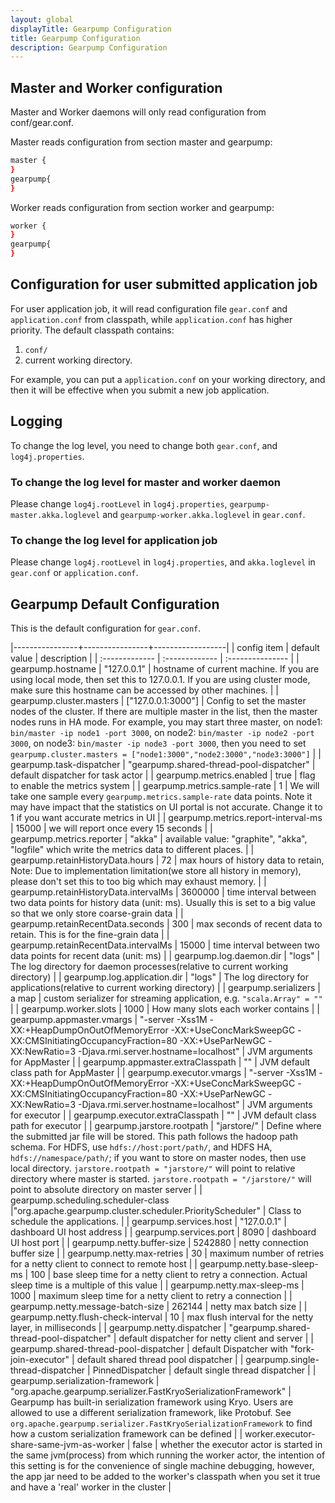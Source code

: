 ```yaml
---
layout: global
displayTitle: Gearpump Configuration
title: Gearpump Configuration
description: Gearpump Configuration
---
```


## Master and Worker configuration

Master and Worker daemons will only read configuration from conf/gear.conf.

Master reads configuration from section master and gearpump:

```bash
master {
}
gearpump{
}
```

Worker reads configuration from section worker and gearpump:

```bash
worker {
}
gearpump{
}
```

## Configuration for user submitted application job

For user application job, it will read configuration file `gear.conf` and `application.conf` from classpath, while `application.conf` has higher priority.
The default classpath contains:

1. `conf/`
2. current working directory.

For example, you can put a `application.conf` on your working directory, and then it will be effective when you submit a new job application.

## Logging

To change the log level, you need to change both `gear.conf`, and `log4j.properties`.

### To change the log level for master and worker daemon

Please change `log4j.rootLevel` in `log4j.properties`, `gearpump-master.akka.loglevel` and `gearpump-worker.akka.loglevel` in `gear.conf`.

### To change the log level for application job

Please change `log4j.rootLevel` in `log4j.properties`, and `akka.loglevel` in `gear.conf` or `application.conf`.

## Gearpump Default Configuration

This is the default configuration for `gear.conf`.

|----------------+----------------+------------------|
| config item    | default value  | description      |
| :------------- | :------------- | :--------------- |
| gearpump.hostname | "127.0.0.1" | hostname of current machine. If you are using local mode, then set this to 127.0.0.1. If you are using cluster mode, make sure this hostname can be accessed by other machines. |
| gearpump.cluster.masters | ["127.0.0.1:3000"] | Config to set the master nodes of the cluster. If there are multiple master in the list, then the master nodes runs in HA mode. For example, you may start three master, on node1: `bin/master -ip node1 -port 3000`, on node2: `bin/master -ip node2 -port 3000`, on node3: `bin/master -ip node3 -port 3000`, then you need to set  `gearpump.cluster.masters = ["node1:3000","node2:3000","node3:3000"]` |
| gearpump.task-dispatcher | "gearpump.shared-thread-pool-dispatcher" | default dispatcher for task actor |
| gearpump.metrics.enabled | true | flag to enable the metrics system |
| gearpump.metrics.sample-rate | 1 | We will take one sample every `gearpump.metrics.sample-rate` data points. Note it may have impact that the statistics on UI portal is not accurate. Change it to 1 if you want accurate metrics in UI |
| gearpump.metrics.report-interval-ms | 15000 | we will report once every 15 seconds |
| gearpump.metrics.reporter  | "akka" | available value: "graphite", "akka", "logfile" which write the metrics data to different places. |
| gearpump.retainHistoryData.hours | 72 | max hours of history data to retain, Note: Due to implementation limitation(we store all history in memory), please don't set this to too big which may exhaust memory. |
| gearpump.retainHistoryData.intervalMs | 3600000 |  time interval between two data points for history data (unit: ms). Usually this is set to a big value so that we only store coarse-grain data |
| gearpump.retainRecentData.seconds | 300 | max seconds of recent data to retain. This is for the fine-grain data |
| gearpump.retainRecentData.intervalMs | 15000 | time interval between two data points for recent data (unit: ms) |
| gearpump.log.daemon.dir | "logs" | The log directory for daemon processes(relative to current working directory) |
| gearpump.log.application.dir | "logs" | The log directory for applications(relative to current working directory) |
| gearpump.serializers | a map | custom serializer for streaming application, e.g. `"scala.Array" = ""` |
| gearpump.worker.slots | 1000 | How many slots each worker contains |
| gearpump.appmaster.vmargs | "-server  -Xss1M -XX:+HeapDumpOnOutOfMemoryError -XX:+UseConcMarkSweepGC -XX:CMSInitiatingOccupancyFraction=80 -XX:+UseParNewGC -XX:NewRatio=3 -Djava.rmi.server.hostname=localhost" | JVM arguments for AppMaster |
| gearpump.appmaster.extraClasspath | "" | JVM default class path for AppMaster |
| gearpump.executor.vmargs | "-server -Xss1M -XX:+HeapDumpOnOutOfMemoryError -XX:+UseConcMarkSweepGC -XX:CMSInitiatingOccupancyFraction=80 -XX:+UseParNewGC -XX:NewRatio=3  -Djava.rmi.server.hostname=localhost" | JVM arguments for executor |
| gearpump.executor.extraClasspath | "" | JVM default class path for executor |
| gearpump.jarstore.rootpath | "jarstore/" |   Define where the submitted jar file will be stored. This path follows the hadoop path schema. For HDFS, use `hdfs://host:port/path/`, and HDFS HA, `hdfs://namespace/path/`; if you want to store on master nodes, then use local directory. `jarstore.rootpath = "jarstore/"` will point to relative directory where master is started. `jarstore.rootpath = "/jarstore/"` will point to absolute directory on master server |
| gearpump.scheduling.scheduler-class |"org.apache.gearpump.cluster.scheduler.PriorityScheduler" | Class to schedule the applications. |
| gearpump.services.host | "127.0.0.1" | dashboard UI host address |
| gearpump.services.port | 8090 | dashboard UI host port |
| gearpump.netty.buffer-size | 5242880 | netty connection buffer size |
| gearpump.netty.max-retries | 30 | maximum number of retries for a netty client to connect to remote host |
| gearpump.netty.base-sleep-ms | 100 | base sleep time for a netty client to retry a connection. Actual sleep time is a multiple of this value |
| gearpump.netty.max-sleep-ms | 1000 | maximum sleep time for a netty client to retry a connection |
| gearpump.netty.message-batch-size | 262144 | netty max batch size |
| gearpump.netty.flush-check-interval | 10 | max flush interval for the netty layer, in milliseconds |
| gearpump.netty.dispatcher | "gearpump.shared-thread-pool-dispatcher" | default dispatcher for netty client and server |
| gearpump.shared-thread-pool-dispatcher | default Dispatcher with "fork-join-executor" | default shared thread pool dispatcher |
| gearpump.single-thread-dispatcher | PinnedDispatcher | default single thread dispatcher |
| gearpump.serialization-framework | "org.apache.gearpump.serializer.FastKryoSerializationFramework" | Gearpump has built-in serialization framework using Kryo. Users are allowed to use a different serialization framework, like Protobuf. See `org.apache.gearpump.serializer.FastKryoSerializationFramework` to find how a custom serialization framework can be defined |
| worker.executor-share-same-jvm-as-worker | false | whether the executor actor is started in the same jvm(process) from which running the worker actor, the intention of this setting is for the convenience of single machine debugging, however, the app jar need to be added to the worker's classpath when you set it true and have a 'real' worker in the cluster |